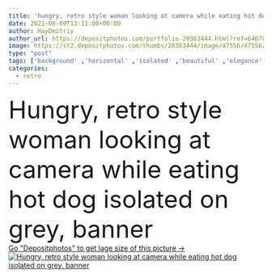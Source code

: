 ```yaml
---
title: 'hungry, retro style woman looking at camera while eating hot dog isolated on grey, banner'
date: 2021-06-09T13:11:08+00:00
author: HayDmitriy
author_url: https://depositphotos.com/portfolio-20363444.html?ref=64678756
image: https://st2.depositphotos.com/thumbs/20363444/image/47556/475562694/api_thumb_450.jpg?forcejpeg=true
type: "post"
tags: ['background' ,'horizontal' ,'isolated' ,'beautiful' ,'elegance' ,'young' ,'clothing' ,'model' ,'caucasian' ,'food' ,'tasty' ,'delicious' ,'crop' ,'style' ,'retro' ,'vintage' ,'nutrition' ,'banner' ,'fashion' ,'modern' ,'gray' ,'pastel' ,'pretty' ,'concept' ,'eat' ,'elegant' ,'stylish' ,'grey' ,'hairstyle' ,'unhealthy' ,'dress' ,'attractive' ,'outfit' ,'posing' ,'hungry' ,'historical' ,'feather' ,'renaissance' ,'fast food' ,'copy space' ,'one person' ,'Studio Shot' ,'junk food' ,'hot dog' ,'Open Mouth' ,'look at camera' ,'website header' ]
categories: 
  - retro
---
```

<div aling="center">
            <font size="60"> Hungry, retro style woman looking at camera while eating hot dog isolated on grey, banner</font>   
</div>
<div>
    <a href='https://st2.depositphotos.com/thumbs/20363444/image/47556/475562694/api_thumb_450.jpg?forcejpeg=true?ref=64678756' target=_blank > Go "Depositphotos" to get lage size of this picture ->
        <img href='https://st2.depositphotos.com/thumbs/20363444/image/47556/475562694/api_thumb_450.jpg?forcejpeg=true?ref=64678756' src='https://st2.depositphotos.com/20363444/47556/i/950/depositphotos_475562694-stock-photo-hungry-retro-style-woman-looking.jpg?forcejpeg=true' alt='Hungry, retro style woman looking at camera while eating hot dog isolated on grey, banner' >
    </a>
</div>
